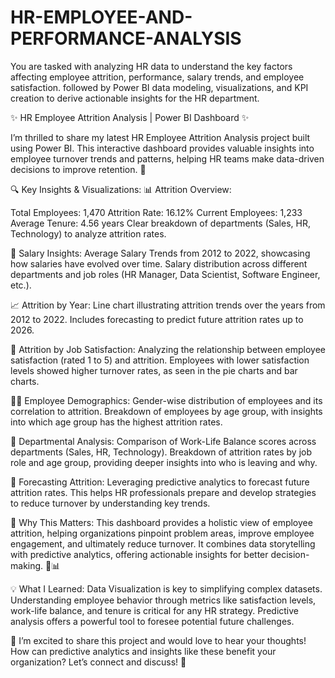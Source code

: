 # HR-EMPLOYEE-AND-PERFORMANCE-ANALYSIS

You are tasked with analyzing HR data to understand the key factors affecting employee attrition, performance, salary trends, and employee satisfaction. followed by Power BI data modeling, visualizations, and KPI creation to derive actionable insights for the HR department.

✨ HR Employee Attrition Analysis | Power BI Dashboard ✨

I’m thrilled to share my latest HR Employee Attrition Analysis project built using Power BI. This interactive dashboard provides valuable insights into employee turnover trends and patterns, helping HR teams make data-driven decisions to improve retention. 🎯

🔍 Key Insights & Visualizations:
📊 Attrition Overview:

Total Employees: 1,470
Attrition Rate: 16.12%
Current Employees: 1,233
Average Tenure: 4.56 years
Clear breakdown of departments (Sales, HR, Technology) to analyze attrition rates.

💼 Salary Insights:
Average Salary Trends from 2012 to 2022, showcasing how salaries have evolved over time.
Salary distribution across different departments and job roles (HR Manager, Data Scientist, Software Engineer, etc.).

📈 Attrition by Year:
Line chart illustrating attrition trends over the years from 2012 to 2022.
Includes forecasting to predict future attrition rates up to 2026.

🎯 Attrition by Job Satisfaction:
Analyzing the relationship between employee satisfaction (rated 1 to 5) and attrition.
Employees with lower satisfaction levels showed higher turnover rates, as seen in the pie charts and bar charts.

👩‍💼 Employee Demographics:
Gender-wise distribution of employees and its correlation to attrition.
Breakdown of employees by age group, with insights into which age group has the highest attrition rates.

🏢 Departmental Analysis:
Comparison of Work-Life Balance scores across departments (Sales, HR, Technology).
Breakdown of attrition rates by job role and age group, providing deeper insights into who is leaving and why.

📅 Forecasting Attrition:
Leveraging predictive analytics to forecast future attrition rates.
This helps HR professionals prepare and develop strategies to reduce turnover by understanding key trends.

🔮 Why This Matters:
This dashboard provides a holistic view of employee attrition, helping organizations pinpoint problem areas, improve employee engagement, and ultimately reduce turnover. It combines data storytelling with predictive analytics, offering actionable insights for better decision-making. 🤖📊

💡 What I Learned:
Data Visualization is key to simplifying complex datasets.
Understanding employee behavior through metrics like satisfaction levels, work-life balance, and tenure is critical for any HR strategy.
Predictive analysis offers a powerful tool to foresee potential future challenges.

🚀 I’m excited to share this project and would love to hear your thoughts! How can predictive analytics and insights like these benefit your organization? Let’s connect and discuss! 🙌


